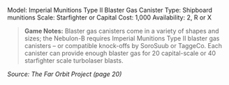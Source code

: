 Model: Imperial Munitions Type II Blaster Gas Canister
Type: Shipboard munitions
Scale: Starfighter or Capital
Cost: 1,000
Availability: 2, R or X

> **Game Notes:** Blaster gas canisters come in a variety of shapes and sizes; the Nebulon-B requires Imperial Munitions Type II blaster gas canisters – or compatible knock-offs by SoroSuub or TaggeCo. Each canister can provide enough blaster gas for 20 capital-scale or 40 starfighter scale turbolaser blasts.

*Source: The Far Orbit Project (page 20)*

